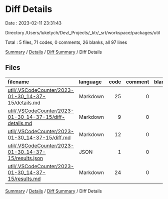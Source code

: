 # Diff Details

Date : 2023-02-11 23:31:43

Directory /Users/luketych/Dev/_Projects/_ktr/_srt/workspace/packages/util

Total : 5 files,  71 codes, 0 comments, 26 blanks, all 97 lines

[Summary](results.md) / [Details](details.md) / [Diff Summary](diff.md) / Diff Details

## Files
| filename | language | code | comment | blank | total |
| :--- | :--- | ---: | ---: | ---: | ---: |
| [util/.VSCodeCounter/2023-01-30_14-37-15/details.md](/util/.VSCodeCounter/2023-01-30_14-37-15/details.md) | Markdown | 25 | 0 | 6 | 31 |
| [util/.VSCodeCounter/2023-01-30_14-37-15/diff-details.md](/util/.VSCodeCounter/2023-01-30_14-37-15/diff-details.md) | Markdown | 9 | 0 | 6 | 15 |
| [util/.VSCodeCounter/2023-01-30_14-37-15/diff.md](/util/.VSCodeCounter/2023-01-30_14-37-15/diff.md) | Markdown | 12 | 0 | 7 | 19 |
| [util/.VSCodeCounter/2023-01-30_14-37-15/results.json](/util/.VSCodeCounter/2023-01-30_14-37-15/results.json) | JSON | 1 | 0 | 0 | 1 |
| [util/.VSCodeCounter/2023-01-30_14-37-15/results.md](/util/.VSCodeCounter/2023-01-30_14-37-15/results.md) | Markdown | 24 | 0 | 7 | 31 |

[Summary](results.md) / [Details](details.md) / [Diff Summary](diff.md) / Diff Details